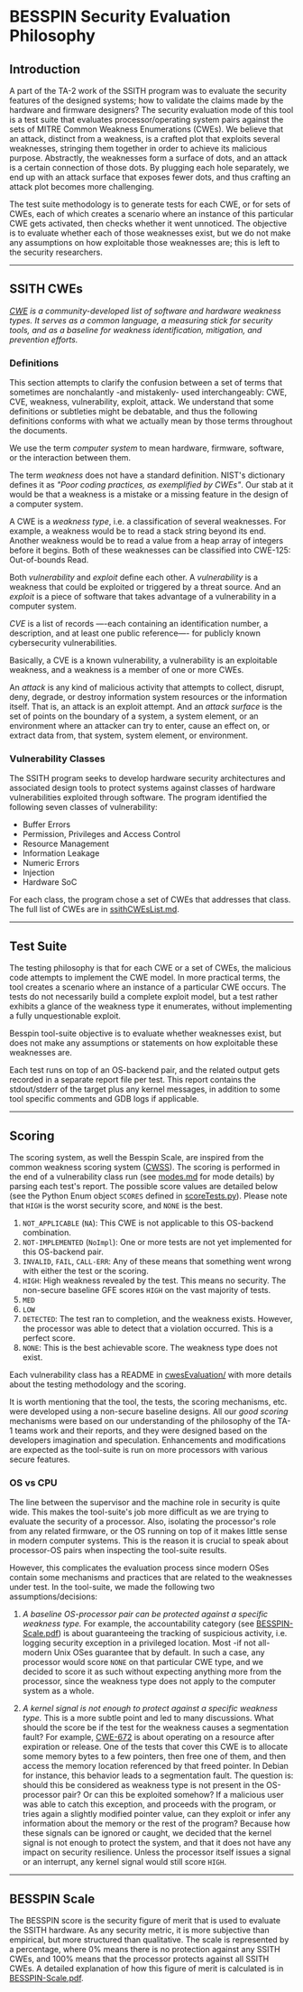 # BESSPIN Security Evaluation Philosophy #

## Introduction ##

A part of the TA-2 work of the SSITH program was to evaluate the security features of the designed systems; how to validate the claims made by the hardware and firmware designers? The security evaluation mode of this tool is a test suite that evaluates processor/operating system pairs against the sets of MITRE Common Weakness Enumerations (CWEs). We believe that an attack, distinct from a weakness, is a crafted plot that exploits several weaknesses, stringing them together in order to achieve its malicious purpose. Abstractly, the weaknesses form a surface of dots, and an attack is a certain connection of those dots. By plugging each hole separately, we end up with an attack surface that exposes fewer dots, and thus crafting an attack plot becomes more challenging. 

The test suite methodology is to generate tests for each CWE, or for sets of CWEs, each of which creates a scenario where an instance of this particular CWE gets activated, then checks whether it went unnoticed. The objective is to evaluate whether each of those weaknesses exist, but we do not make any assumptions on how exploitable those weaknesses are; this is left to the security researchers.

---

## SSITH CWEs ##

*[CWE](https://cwe.mitre.org/) is a community-developed list of software and hardware weakness types. It serves as a common language, a measuring stick for security tools, and as a baseline for weakness identification, mitigation, and prevention efforts.* 

### Definitions ###

This section attempts to clarify the confusion between a set of terms that sometimes are nonchalantly -and mistakenly- used interchangeably: CWE, CVE, weakness, vulnerability, exploit, attack. We understand that some definitions or subtleties might be debatable, and thus the following definitions conforms with what we actually mean by those terms throughout the documents. 

We use the term *computer system* to mean hardware, firmware, software, or the interaction between them.

The term *weakness* does not have a standard definition. NIST's dictionary defines it as *"Poor coding practices, as exemplified by CWEs"*. Our stab at it would be that a weakness is a mistake or a missing feature in the design of a computer system.

A CWE is a *weakness type*, i.e. a classification of several weaknesses. For example, a weakness would be to read a stack string beyond its end. Another weakness would be to read a value from a heap array of integers before it begins. Both of these weaknesses can be classified into CWE-125: Out-of-bounds Read.

Both *vulnerability* and *exploit* define each other. A *vulnerability* is a weakness that could be exploited or triggered by a threat source. And an *exploit* is a piece of software that takes advantage of a vulnerability in a computer system.

*CVE* is a list of records —-each containing an identification number, a description, and at least one public reference—- for publicly known cybersecurity vulnerabilities. 

Basically, a CVE is a known vulnerability, a vulnerability is an exploitable weakness, and a weakness is a member of one or more CWEs.

An *attack* is any kind of malicious activity that attempts to collect, disrupt, deny, degrade, or destroy information system resources or the information itself. That is, an attack is an exploit attempt. And an *attack surface* is the set of points on the boundary of a system, a system element, or an environment where an attacker can try to enter, cause an effect on, or extract data from, that system, system element, or environment.


### Vulnerability Classes ###

The SSITH program seeks to develop hardware security architectures and associated design tools to protect systems against classes of hardware vulnerabilities exploited through software. The program identified the following seven classes of vulnerability:
- Buffer Errors
- Permission, Privileges and Access Control
- Resource Management
- Information Leakage
- Numeric Errors
- Injection
- Hardware SoC

For each class, the program chose a set of CWEs that addresses that class. The full list of CWEs are in [ssithCWEsList.md](./ssithCWEsList.md).

---

## Test Suite ##

The testing philosophy is that for each CWE or a set of CWEs, the malicious code attempts
to implement the CWE model. In more practical terms, the tool creates a scenario where an instance of a particular CWE 
occurs. The tests do not necessarily build a complete exploit model, but a test rather exhibits a glance of the weakness type it enumerates, without implementing a fully unquestionable exploit.

Besspin tool-suite objective is to evaluate whether weaknesses exist, but does not make any assumptions or statements on how exploitable these weaknesses are. 

Each test runs on top of an OS-backend pair, and the related output gets recorded in a separate report file per test. This report contains the stdout/stderr of the target plus any kernel messages, in addition to some tool specific comments and GDB logs if applicable. 

---

## Scoring ##

The scoring system, as well the Besspin Scale, are inspired from the common weakness scoring system ([CWSS](https://cwe.mitre.org/cwss/cwss_v1.0.1.html)). The scoring is performed in the end of a vulnerability class run (see [modes.md](../base/modes.md) for mode details) by parsing each test's report. The possible score values are detailed below (see the Python Enum object `SCORES` defined in [scoreTests.py](../../fett/cwesEvaluation/scoreTests.py)). Please note that `HIGH` is the worst security score, and `NONE` is the best.  

1. `NOT_APPLICABLE` (`NA`): This CWE is not applicable to this OS-backend combination.
2. `NOT-IMPLEMENTED` (`NoImpl`): One or more tests are not yet implemented for this OS-backend pair.
3. `INVALID`, `FAIL`, `CALL-ERR`: Any of these means that something went wrong with either the test or the scoring.
4. `HIGH`: High weakness revealed by the test. This means no security. The non-secure baseline GFE scores `HIGH` on the vast majority of tests.
5. `MED`
6. `LOW`
7. `DETECTED`: The test ran to completion, and the weakness exists. However, the processor was able to detect that a
      violation occurred. This is a perfect score.
8. `NONE`: This is the best achievable score. The weakness type does not exist.

Each vulnerability class has a README in [cwesEvaluation/](../../fett/cwesEvaluation/) with more details about the testing methodology and the scoring. 

It is worth mentioning that the tool, the tests, the scoring mechanisms, etc. were developed using a non-secure baseline
designs.  All our *good scoring* mechanisms were based on our understanding of the philosophy of the TA-1 teams work and their
reports, and they were designed based on the developers imagination and speculation.  Enhancements and modifications are expected as the tool-suite is run on more processors with various secure features. 


### OS vs CPU ###

The line between the supervisor and the machine role in security is quite wide. This makes the tool-suite's job more difficult as we are trying to evaluate the security of a processor. Also, isolating the processor's role from any related firmware, or the OS running on top of it makes little sense in modern computer systems. This is the reason it is crucial to speak about processor-OS pairs when inspecting the tool-suite results. 

However, this complicates the evaluation process since modern OSes contain some mechanisms and practices that are related to the weaknesses under test. In the tool-suite, we made the following two assumptions/decisions:

1. *A baseline OS-processor pair can be protected against a specific weakness type.* For example, the accountability category (see [BESSPIN-Scale.pdf](./BESSPIN-Scale.pdf)) is about guaranteeing the tracking of suspicious activity, i.e. logging security exception in a privileged location. Most -if not all- modern Unix OSes guarantee that by default. In such a case, any processor would score `NONE` on that particular CWE type, and we decided to score it as such without expecting anything more from the processor, since the weakness type does not apply to the computer system as a whole.

2. *A kernel signal is not enough to protect against a specific weakness type.* This is a more subtle point and led to many discussions. What should the score be if the test for the weakness causes a segmentation fault? For example, [CWE-672](https://cwe.mitre.org/data/definitions/672) is about operating on a resource after expiration or release. One of the tests that cover this CWE is to allocate some memory bytes to a few pointers, then free one of them, and then access the memory location referenced by that freed pointer. In Debian for instance, this behavior leads to a segmentation fault. The question is: should this be considered as weakness type is not present in the OS-processor pair? Or can this be exploited somehow? If a malicious user was able to catch this exception, and proceeds with the program, or tries again a slightly modified pointer value, can they exploit or infer any information about the memory or the rest of the program? Because how these signals can be ignored or caught, we decided that the kernel signal is not enough to protect the system, and that it does not have any impact on security resilience. Unless  the processor itself issues a signal or an interrupt, any kernel signal would still score `HIGH`.

---

## BESSPIN Scale ##

The BESSPIN score is the security figure of merit that is used to evaluate the SSITH hardware. As any security metric, it is more subjective than empirical, but more structured than qualitative. The scale is represented by a percentage, where 0% means there is no protection against any SSITH CWEs, and 100% means that the processor protects against all SSITH CWEs. A detailed explanation of how this figure of merit is calculated is in [BESSPIN-Scale.pdf](./BESSPIN-Scale.pdf).
